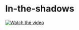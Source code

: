 # In-the-shadows

[![Watch the video](https://sun9-52.userapi.com/impf/c850120/v850120402/3a6e/h7PMmJQNyrg.jpg?size=2048x2042&quality=96&sign=dfada2bac9987b064331bf6eb4fc0763&type=album)](InTheShadowsGameplay.webm)
